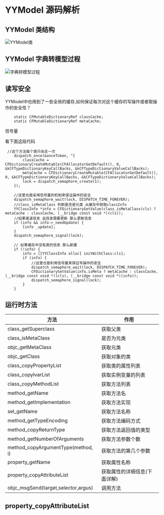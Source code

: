 # YYModel 源码解析

## YYModel 类结构

![YYModel类](http://og0h689k8.bkt.clouddn.com/18-4-11/38434041.jpg)


## YYModel 字典转模型过程

![字典转模型过程](http://og0h689k8.bkt.clouddn.com/18-4-11/66856717.jpg)

## 读写安全

YYModel中也用到了一些全局的缓存,如何保证每次对这个缓存的写操作或者取操作的安全性？

```objc
    static CFMutableDictionaryRef classCache;
    static CFMutableDictionaryRef metaCache;
```

信号量

看下面这段代码

```objc
 //这个方法每个类只会走一次
    dispatch_once(&onceToken, ^{
        classCache = CFDictionaryCreateMutable(CFAllocatorGetDefault(), 0, &kCFTypeDictionaryKeyCallBacks, &kCFTypeDictionaryValueCallBacks);
        metaCache = CFDictionaryCreateMutable(CFAllocatorGetDefault(), 0, &kCFTypeDictionaryKeyCallBacks, &kCFTypeDictionaryValueCallBacks);
        lock = dispatch_semaphore_create(1);
    });
    
    //这里也是采用信号量的机制来保证操作的安全
    dispatch_semaphore_wait(lock, DISPATCH_TIME_FOREVER);
    //class_isMetaClass 判断是否是元类 从缓存中获取classInfo
    YYClassInfo *info = CFDictionaryGetValue(class_isMetaClass(cls) ? metaCache : classCache, (__bridge const void *)(cls));
    //如果渠道信息 且信息需要更新 那么更新信息
    if (info && info->_needUpdate) {
        [info _update];
    }
    dispatch_semaphore_signal(lock);
    
    // 如果缓存中没有类的信息 那么新建
    if (!info) {
        info = [[YYClassInfo alloc] initWithClass:cls];
        if (info) {
            //这里也是利用信号量来保证写操作的安全
            dispatch_semaphore_wait(lock, DISPATCH_TIME_FOREVER);
            CFDictionarySetValue(info.isMeta ? metaCache : classCache, (__bridge const void *)(cls), (__bridge const void *)(info));
            dispatch_semaphore_signal(lock);
        }
    }
```


## 运行时方法

方法 | 作用
------------ | -------------
class_getSuperclass | 获取父类 
class_isMetaClass   | 是否为元类
objc_getMetaClass  | 获取元类
objc_getClass | 获取对象的类
class_copyPropertyList | 获取类的属性列表
class_copyIvarList | 获取实例变量的列表
class_copyMethodList | 获取方法列表
method_getName | 获取方法名
method_getImplementation | 获取方法实现
sel_getName | 获取方法名称
method_getTypeEncoding | 获取方法编码方式
method_copyReturnType | 获取方法返回值的类型
method_getNumberOfArguments | 获取方法参数个数
method_copyArgumentType(method, i) | 获取方法的第几个参数
property_getName | 获取属性名称
property_copyAttributeList | 获取属性的详细信息(下面详解)
objc_msgSend(target,selector,argus) | 调用方法


## property_copyAttributeList


